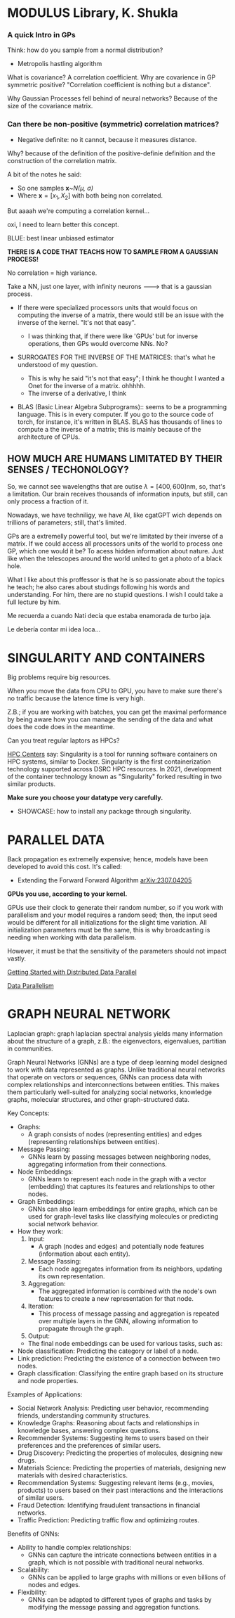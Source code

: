 # MODULUS Library, K. Shukla

### A quick Intro in GPs

Think: how do you sample from a normal distribution? 
* Metropolis hastling algorithm

What is covariance? A correlation coefficient. Why are covarience in GP symmetric positive? 
"Correlation coefficient is nothing but a distance". 

Why Gaussian Processes fell behind of neural networks? Because of the size of the covariance matrix. 

### Can there be non-positive (symmetric) correlation matrices? 
* Negative definite: no it cannot, because it measures distance. 

Why? because of the definition of the positive-definie definition and the construction of the correlation matrix. 

A bit of the notes he said:
* So one samples **x**~_N(μ, σ)_
* Where **x**$=[x_1,X_2]$ with both being non correlated.

But aaaah we're computing a correlation kernel... 

oxi, I need to learn better this concept. 

BLUE: best linear unbiased estimator

**THERE IS A CODE THAT TEACHS HOW TO SAMPLE FROM A GAUSSIAN PROCESS!**

No correlation = high variance. 

Take a NN, just one layer, with infinity neurons ---> that is a gaussian process. 

* If there were specialized processors units that would focus on computing the inverse of a matrix, there would still be an issue with the inverse of the kernel. "It's not that easy". 
    * I was thinking that, if there were like 'GPUs' but for inverse operations, then GPs would overcome NNs. No? 
* SURROGATES FOR THE INVERSE OF THE MATRICES: that's what he understood of my question.
    * This is why he said "it's not that easy"; I think he thought I wanted a Onet for the inverse of a matrix. ohhhhh. 
    * The inverse of a derivative, I think 

* BLAS (Basic Linear Algebra Subprograms):: seems to be a programming language. This is in every computer. If you go to the source code of torch, for instance, it's written in BLAS. BLAS has thousands of lines to compute a the inverse of a matrix; this is mainly because of the architecture of CPUs. 


## HOW MUCH ARE HUMANS LIMITATED BY THEIR SENSES / TECHONOLOGY?

So, we cannot see wavelengths that are outise $\lambda = [400,600]$nm, so, that's a limitation. Our brain receives thousands of information inputs, but still, can only process a fraction of it. 

Nowadays, we have techniligy, we have AI, like cgatGPT wich depends on trillions of parameters; still, that's limited. 

GPs are a extremelly powerful tool, but we're limitated by their inverse of a matrix. If we could access all processors units of the world to process one GP, which one would it be? To acess hidden information about nature. Just like when the telescopes around the world united to get a photo of a black hole. 

What I like about this proffessor is that he is so passionate about the topics he teach; he also cares about studings following his words and understanding. For him, there are no stupid questions. I wish I could take a full lecture by him. 

Me recuerda a cuando Nati decia que estaba enamorada de turbo jaja. 

Le debería contar mi idea loca... 


# SINGULARITY AND CONTAINERS

Big problems require big resources. 

When you move the data from CPU to GPU, you have to make sure there's no traffic because the latence time is very high. 

Z.B.; if you are working with batches, you can get the maximal performance by being aware how you can manage the sending of the data and what does the code does in the meantime.

Can you treat regular laptors as HPCs? 

[HPC Centers](https://centers.hpc.mil/users/docs/general/singularity.html) say: Singularity is a tool for running software containers on HPC systems, similar to Docker. Singularity is the first containerization technology supported across DSRC HPC resources. In 2021, development of the container technology known as "Singularity" forked resulting in two similar products.

**Make sure you choose your datatype very carefully.**

* SHOWCASE: how to install any package through singularity. 

# PARALLEL DATA

Back propagation es extremelly expensive; hence, models have been developed to avoid this cost. It's called:
* Extending the Forward Forward Algorithm [arXiv:2307.04205](https://arxiv.org/abs/2307.04205)

**GPUs you use, according to your kernel.**

GPUs use their clock to generate their random number, so if you work with parallelism and your model requires a random seed; then, the input seed would be different for all initializations for the slight time variation. All initialization parameters must be the same, this is why broadcasting is needing when working with data parallelism. 


However, it must be that the sensitivity of the parameters should not impact vastly.  

[Getting Started with Distributed Data Parallel](https://docs.pytorch.org/tutorials/intermediate/ddp_tutorial.html)

[Data Parallelism](https://www.sciencedirect.com/topics/computer-science/data-parallelism)

# GRAPH NEURAL NETWORK

Laplacian graph: graph laplacian spectral analysis yields many information about the structure of a graph, z.B.: the eigenvectors, eigenvalues, partitian in communities.

Graph Neural Networks (GNNs) are a type of deep learning model designed to work with data represented as graphs. Unlike traditional neural networks that operate on vectors or sequences, GNNs can process data with complex relationships and interconnections between entities. This makes them particularly well-suited for analyzing social networks, knowledge graphs, molecular structures, and other graph-structured data. 

Key Concepts:

* Graphs:
    * A graph consists of nodes (representing entities) and edges (representing relationships between entities). 
* Message Passing:
    * GNNs learn by passing messages between neighboring nodes, aggregating information from their connections. 
* Node Embeddings:
    * GNNs learn to represent each node in the graph with a vector (embedding) that captures its features and relationships to other nodes. 
* Graph Embeddings:
    * GNNs can also learn embeddings for entire graphs, which can be used for graph-level tasks like classifying molecules or predicting social network behavior. 
* How they work:
    1. Input:
        * A graph (nodes and edges) and potentially node features (information about each entity). 
    2. Message Passing:
        * Each node aggregates information from its neighbors, updating its own representation. 
    3. Aggregation:
        * The aggregated information is combined with the node's own features to create a new representation for that node. 
    4. Iteration:
        * This process of message passing and aggregation is repeated over multiple layers in the GNN, allowing information to propagate through the graph. 
    5. Output:
    * The final node embeddings can be used for various tasks, such as:
* Node classification: Predicting the category or label of a node. 
* Link prediction: Predicting the existence of a connection between two nodes. 
* Graph classification: Classifying the entire graph based on its structure and node properties. 

Examples of Applications:

* Social Network Analysis: Predicting user behavior, recommending friends, understanding community structures. 
* Knowledge Graphs: Reasoning about facts and relationships in knowledge bases, answering complex questions. 
* Recommender Systems: Suggesting items to users based on their preferences and the preferences of similar users. 
* Drug Discovery: Predicting the properties of molecules, designing new drugs. 
* Materials Science: Predicting the properties of materials, designing new materials with desired characteristics. 
* Recommendation Systems: Suggesting relevant items (e.g., movies, products) to users based on their past interactions and the interactions of similar users. 
* Fraud Detection: Identifying fraudulent transactions in financial networks. 
* Traffic Prediction: Predicting traffic flow and optimizing routes. 

Benefits of GNNs:

* Ability to handle complex relationships:
    * GNNs can capture the intricate connections between entities in a graph, which is not possible with traditional neural networks. 
* Scalability:
    * GNNs can be applied to large graphs with millions or even billions of nodes and edges. 
* Flexibility:
    * GNNs can be adapted to different types of graphs and tasks by modifying the message passing and aggregation functions. 